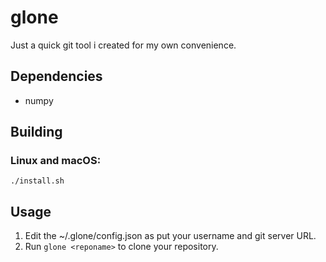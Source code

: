 # glone
Just a quick git tool i created for my own convenience.

## Dependencies
- numpy	

## Building

###	Linux and macOS:
`./install.sh`

## Usage

1. Edit the ~/.glone/config.json as put your username and git server URL.
2. Run `glone <reponame>` to clone your repository.

